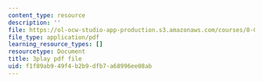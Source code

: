 ```yaml
---
content_type: resource
description: ''
file: https://ol-ocw-studio-app-production.s3.amazonaws.com/courses/8-01sc-classical-mechanics-fall-2016/f1f89ab949f4b2b9dfb7a68996ee08ab_oRzzwpZ0ei4.pdf
file_type: application/pdf
learning_resource_types: []
resourcetype: Document
title: 3play pdf file
uid: f1f89ab9-49f4-b2b9-dfb7-a68996ee08ab
---
```

